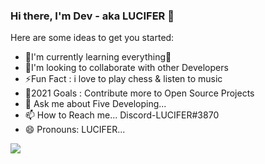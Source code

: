 ### Hi there, I'm Dev - aka LUCIFER 👋

Here are some ideas to get you started:

- 🌱I'm currently learning everything🤣
- 👯I'm looking to collaborate with other Developers
- ⚡Fun Fact : i love to play chess & listen to music
- 🥅2021 Goals : Contribute more to Open Source Projects
- 💬 Ask me about Five Developing...
- 📫 How to Reach me... Discord-LUCIFER#3870
- 😄 Pronouns: LUCIFER...



<img src="https://github-readme-stats.vercel.app/api?username=opLUCIFERop_icons=true&title_color=000080&icon_color=000080&text_color=000080&bg_color=ffffff">
